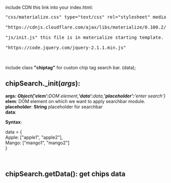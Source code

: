 include CDN this link into your index.html:</br>
<pre>"css/materialize.css" type="text/css" rel="stylesheet" media="screen,projection"

"https://cdnjs.cloudflare.com/ajax/libs/materialize/0.100.2/js/materialize.js"</br>
"js/init.js" this file is in materialize starting template.</br>
"https://code.jquery.com/jquery-2.1.1.min.js"


</pre>
include class <strong>"chiptag"</strong> for custon chip tag search bar.
 (data);
<h2><b>chipSearch._init(</b><i>args</i><b>):</b></h2> 
<Strong>args</Strong><i><b>:  <strong>Object</strong>{'elem':</b>DOM element,<b>'data':</b>data,<b>'placeholder':</b>'enter search'}</i></br>
<strong>elem</strong>: DOM element on which we want to apply searchbar module.</br>
<strong>placeholder</strong>: <strong>String</strong>   placeholder for searchbar</br>
<strong>data</strong>:

<strong>Syntax</strong>:<p> data = 
     {</br>
            Apple: ["apple1", "apple2"],</br>
            Mango: ["mango1", "mango2"]</br>
        }

</br>
<h2><b> chipSearch.getData()</b>: get chips data</h2>
